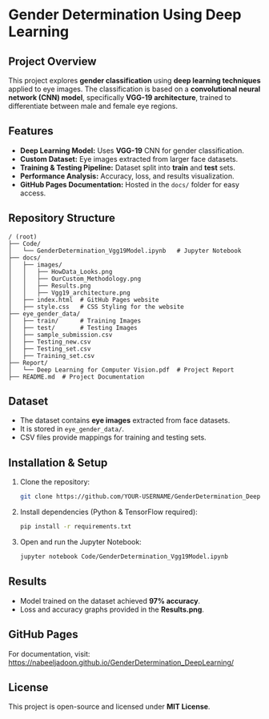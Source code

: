 # Gender Determination Using Deep Learning

## Project Overview
This project explores **gender classification** using **deep learning techniques** applied to eye images. The classification is based on a **convolutional neural network (CNN) model**, specifically **VGG-19 architecture**, trained to differentiate between male and female eye regions.

## Features
- **Deep Learning Model:** Uses **VGG-19** CNN for gender classification.
- **Custom Dataset:** Eye images extracted from larger face datasets.
- **Training & Testing Pipeline:** Dataset split into **train** and **test** sets.
- **Performance Analysis:** Accuracy, loss, and results visualization.
- **GitHub Pages Documentation:** Hosted in the `docs/` folder for easy access.

## Repository Structure
```
/ (root)
├── Code/
│   └── GenderDetermination_Vgg19Model.ipynb   # Jupyter Notebook
├── docs/
│   ├── images/
│   │   ├── HowData_Looks.png
│   │   ├── OurCustom_Methodology.png
│   │   ├── Results.png
│   │   ├── Vgg19_architecture.png
│   ├── index.html  # GitHub Pages website
│   ├── style.css   # CSS Styling for the website
├── eye_gender_data/
│   ├── train/      # Training Images
│   ├── test/       # Testing Images
│   ├── sample_submission.csv
│   ├── Testing_new.csv
│   ├── Testing_set.csv
│   ├── Training_set.csv
├── Report/
│   └── Deep Learning for Computer Vision.pdf  # Project Report
├── README.md  # Project Documentation
```

## Dataset
- The dataset contains **eye images** extracted from face datasets.
- It is stored in `eye_gender_data/`.
- CSV files provide mappings for training and testing sets.

## Installation & Setup
1. Clone the repository:
   ```sh
   git clone https://github.com/YOUR-USERNAME/GenderDetermination_DeepLearning.git
   ```
2. Install dependencies (Python & TensorFlow required):
   ```sh
   pip install -r requirements.txt
   ```
3. Open and run the Jupyter Notebook:
   ```sh
   jupyter notebook Code/GenderDetermination_Vgg19Model.ipynb
   ```

## Results
- Model trained on the dataset achieved **97% accuracy**.
- Loss and accuracy graphs provided in the **Results.png**.

## GitHub Pages
For documentation, visit: https://nabeeljadoon.github.io/GenderDetermination_DeepLearning/

## License
This project is open-source and licensed under **MIT License**.


